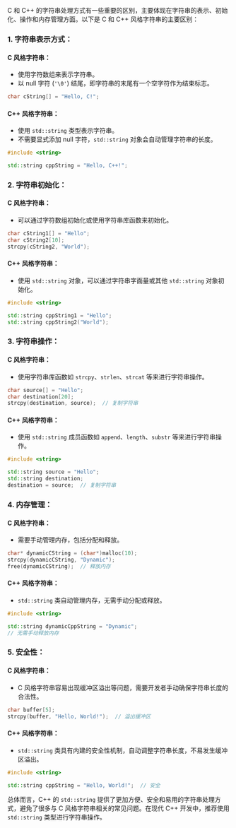 C 和 C++ 的字符串处理方式有一些重要的区别，主要体现在字符串的表示、初始化、操作和内存管理方面。以下是 C 和 C++ 风格字符串的主要区别：

### 1. 字符串表示方式：

#### C 风格字符串：
- 使用字符数组来表示字符串。
- 以 null 字符 (`'\0'`) 结尾，即字符串的末尾有一个空字符作为结束标志。

```c
char cString[] = "Hello, C!";
```

#### C++ 风格字符串：
- 使用 `std::string` 类型表示字符串。
- 不需要显式添加 null 字符，`std::string` 对象会自动管理字符串的长度。

```cpp
#include <string>

std::string cppString = "Hello, C++!";
```

### 2. 字符串初始化：

#### C 风格字符串：
- 可以通过字符数组初始化或使用字符串库函数来初始化。

```c
char cString1[] = "Hello";
char cString2[10];
strcpy(cString2, "World");
```

#### C++ 风格字符串：
- 使用 `std::string` 对象，可以通过字符串字面量或其他 `std::string` 对象初始化。

```cpp
#include <string>

std::string cppString1 = "Hello";
std::string cppString2("World");
```

### 3. 字符串操作：

#### C 风格字符串：
- 使用字符串库函数如 `strcpy`、`strlen`、`strcat` 等来进行字符串操作。

```c
char source[] = "Hello";
char destination[20];
strcpy(destination, source);  // 复制字符串
```

#### C++ 风格字符串：
- 使用 `std::string` 成员函数如 `append`、`length`、`substr` 等来进行字符串操作。

```cpp
#include <string>

std::string source = "Hello";
std::string destination;
destination = source;  // 复制字符串
```

### 4. 内存管理：

#### C 风格字符串：
- 需要手动管理内存，包括分配和释放。

```c
char* dynamicCString = (char*)malloc(10);
strcpy(dynamicCString, "Dynamic");
free(dynamicCString);  // 释放内存
```

#### C++ 风格字符串：
- `std::string` 类自动管理内存，无需手动分配或释放。

```cpp
#include <string>

std::string dynamicCppString = "Dynamic";
// 无需手动释放内存
```

### 5. 安全性：

#### C 风格字符串：
- C 风格字符串容易出现缓冲区溢出等问题，需要开发者手动确保字符串长度的合法性。

```c
char buffer[5];
strcpy(buffer, "Hello, World!");  // 溢出缓冲区
```

#### C++ 风格字符串：
- `std::string` 类具有内建的安全性机制，自动调整字符串长度，不易发生缓冲区溢出。

```cpp
#include <string>

std::string cppString = "Hello, World!";  // 安全
```

总体而言，C++ 的 `std::string` 提供了更加方便、安全和易用的字符串处理方式，避免了很多与 C 风格字符串相关的常见问题。在现代 C++ 开发中，推荐使用 `std::string` 类型进行字符串操作。